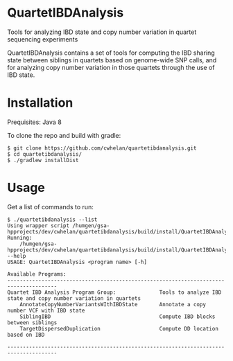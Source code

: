 # QuartetIBDAnalysis
Tools for analyzing IBD state and copy number variation in quartet sequencing experiments

QuartetIBDAnalysis contains a set of tools for computing the IBD sharing state between siblings in quartets based on genome-wide SNP calls, and for analyzing copy number variation in those quartets through the use of IBD state.

# Installation

Prequisites: Java 8

To clone the repo and build with gradle:

```
$ git clone https://github.com/cwhelan/quartetibdanalysis.git
$ cd quartetibdanalysis/
$ ./gradlew installDist
```

# Usage

Get a list of commands to run:

```
$ ./quartetibdanalysis --list
Using wrapper script /humgen/gsa-hpprojects/dev/cwhelan/quartetibdanalysis/build/install/QuartetIBDAnalysis/bin/QuartetIBDAnalysis
Running:
    /humgen/gsa-hpprojects/dev/cwhelan/quartetibdanalysis/build/install/QuartetIBDAnalysis/bin/QuartetIBDAnalysis --help
USAGE: QuartetIBDAnalysis <program name> [-h]

Available Programs:
--------------------------------------------------------------------------------------
Quartet IBD Analysis Program Group:              Tools to analyze IBD state and copy number variation in quartets
    AnnotateCopyNumberVariantsWIthIBDState       Annotate a copy number VCF with IBD state
    SiblingIBD                                   Compute IBD blocks between siblings
    TargetDispersedDuplication                   Compute DD location based on IBD

--------------------------------------------------------------------------------------
```
